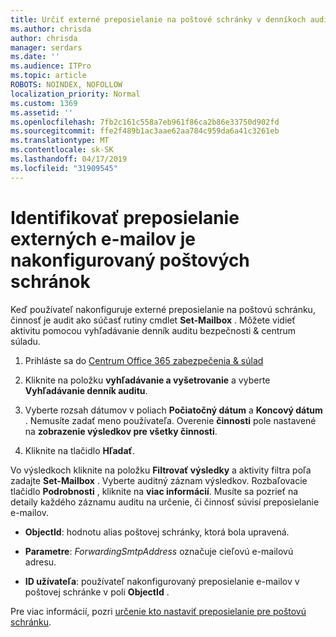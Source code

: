 ```yaml
---
title: Určiť externé preposielanie na poštové schránky v denníkoch auditu
ms.author: chrisda
author: chrisda
manager: serdars
ms.date: ''
ms.audience: ITPro
ms.topic: article
ROBOTS: NOINDEX, NOFOLLOW
localization_priority: Normal
ms.custom: 1369
ms.assetid: ''
ms.openlocfilehash: 7fb2c161c558a7eb961f86ca2b86e33750d902fd
ms.sourcegitcommit: ffe2f489b1ac3aae62aa784c959da6a41c3261eb
ms.translationtype: MT
ms.contentlocale: sk-SK
ms.lasthandoff: 04/17/2019
ms.locfileid: "31909545"
---
```

# <a name="identify-when-external-email-forwarding-is-configured-on-mailboxes"></a>Identifikovať preposielanie externých e-mailov je nakonfigurovaný poštových schránok

Keď používateľ nakonfiguruje externé preposielanie na poštovú schránku, činnosť je audit ako súčasť rutiny cmdlet **Set-Mailbox** . Môžete vidieť aktivitu pomocou vyhľadávanie denník auditu bezpečnosti & centrum súladu.

1. Prihláste sa do [Centrum Office 365 zabezpečenia & súlad](https://protection.office.com/)

2. Kliknite na položku **vyhľadávanie a vyšetrovanie** a vyberte **Vyhľadávanie denník auditu**.

3. Vyberte rozsah dátumov v poliach **Počiatočný dátum** a **Koncový dátum** . Nemusíte zadať meno používateľa. Overenie **činnosti** pole nastavené na **zobrazenie výsledkov pre všetky činnosti**.

4. Kliknite na tlačidlo **Hľadať**.

Vo výsledkoch kliknite na položku **Filtrovať výsledky** a aktivity filtra poľa zadajte **Set-Mailbox** . Vyberte auditný záznam výsledkov. Rozbaľovacie tlačidlo **Podrobnosti** , kliknite na **viac informácií**. Musíte sa pozrieť na detaily každého záznamu auditu na určenie, či činnosť súvisí preposielanie e-mailov.

- **ObjectId**: hodnotu alias poštovej schránky, ktorá bola upravená.

- **Parametre**: _ForwardingSmtpAddress_ označuje cieľovú e-mailovú adresu.

- **ID užívateľa**: používateľ nakonfigurovaný preposielanie e-mailov v poštovej schránke v poli **ObjectId** .

Pre viac informácií, pozri [určenie kto nastaviť preposielanie pre poštovú schránku](https://docs.microsoft.com/office365/securitycompliance/auditing-troubleshooting-scenarios#determining-who-set-up-email-forwarding-for-a-mailbox).
